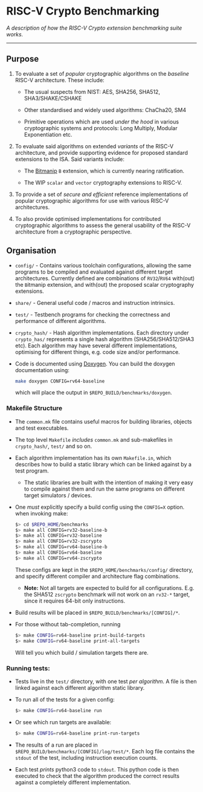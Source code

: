 
# RISC-V Crypto Benchmarking

*A description of how the RISC-V Crypto extension benchmarking suite works.*

---

## Purpose

1. To evaluate a set of *popular* cryptographic algorithms on the *baseline*
   RISC-V architecture.
   These include:

   - The usual suspects from NIST:
     AES, SHA256, SHA512, SHA3/SHAKE/CSHAKE

   - Other standardised and widely used algorithms:
     ChaCha20, SM4

   - Primitive operations which are used *under the hood* in various
     cryptographic systems and protocols:
     Long Multiply, Modular Exponentiation etc.

2. To evaluate said algorithms on extended *variants* of the RISC-V
   architecture, and provide supporting evidence for proposed
   standard extensions to the ISA.
   Said variants include:

   - The
     [Bitmanip](https://github.com/riscv/riscv-bitmanip)
     `B` extension, which is currently nearing ratification.

   - The WIP `scalar` and `vector` cryptography extensions to RISC-V.

3. To provide a set of *secure and efficient* reference implementations
   of popular cryptographic algorithms for use with various
   RISC-V architectures.

4. To also provide optimised implementations for contributed cryptographic
   algorithms to assess the general usability of the RISC-V architecture
   from a cryptographic perspective.


## Organisation

- `config/` - Contains various toolchain configurations, allowing the
    same programs to be compiled and evaluated against different target
    architectures. Currently defined are combinations of `RV32`/`RV64`
    with(out) the `B`itmanip extension, and with(out) the proposed
    scalar cryptography extensions.

- `share/` - General useful code / macros and instruction intrinsics.

- `test/` - Testbench programs for checking the correctness and performance
    of different algorithms.

- `crypto_hash/` - Hash algorithm implementations.
    Each directory under `crypto_has/` represents a single hash
    algorithm (SHA256/SHA512/SHA3 etc). Each algorithm may have several
    different implementations, optimising for different things, e.g. code size
    and/or performance.

- Code is documented using [Doxygen](http://www.doxygen.nl/index.html).
  You can build the doxygen documentation using:
  ```sh
  make doxygen CONFIG=rv64-baseline
  ```
  which will place the output in `$REPO_BUILD/benchmarks/doxygen`.

### Makefile Structure

- The `common.mk` file contains useful macros for building libraries,
    objects and test executables.

- The top level `Makefile` *includes* `common.mk` and sub-makefiles in
    `crypto_hash/`, `test/` and so on.

- Each algorithm implementation has its own `Makefile.in`, which
  describes how to build a static library which can be linked against by
  a test program.

  - The static libraries are built with the intention of making it very
    easy to compile against them and run the same programs on different
    target simulators / devices.

- One *must* explicitly specify a build config using the `CONFIG=X` option.
  when invoking make:
    ```sh
    $> cd $REPO_HOME/benchmarks
    $> make all CONFIG=rv32-baseline-b
    $> make all CONFIG=rv32-baseline
    $> make all CONFIG=rv32-zscrypto
    $> make all CONFIG=rv64-baseline-b
    $> make all CONFIG=rv64-baseline
    $> make all CONFIG=rv64-zscrypto
    ```

  These configs are kept in the `$REPO_HOME/benchmarks/config/` directory,
  and specify different compiler and architecture flag combinations.

  - **Note:** Not all targets are expected to build for all configurations.
    E.g. the SHA512 `zscrypto` benchmark will not work on an `rv32-*`
    target, since it requires 64-bit only instructions.

- Build results will be placed in `$REPO_BUILD/benchmarks/[CONFIG]/*`.

- For those without tab-completion, running
  ```sh
  $> make CONFIG=rv64-baseline print-build-targets
  $> make CONFIG=rv64-baseline print-all-targets
  ```
  Will tell you which build / simulation targets there are.

### Running tests:

- Tests live in the `test/` directory, with one test *per algorithm*.
  A file is then linked against each different algorithm static library.

- To run all of the tests for a given config:
  ```sh
  $> make CONFIG=rv64-baseline run
  ```

- Or see which run targets are available:
  ```sh
  $> make CONFIG=rv64-baseline print-run-targets
  ```

- The results of a run are placed in
  `$REPO_BUILD/benchmarks/[CONFIG]/log/test/*`.
  Each log file contains the `stdout` of the test, including instruction
  execution counts.

- Each test *prints* python3 code to `stdout`. This python code is then
  executed to check that the algorithm produced the correct results
  against a completely different implementation.
